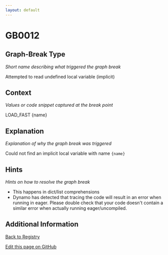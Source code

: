 ```yaml
---
layout: default
---
```

# GB0012

## Graph-Break Type
*Short name describing what triggered the graph break*

Attempted to read undefined local variable (implicit)

## Context
*Values or code snippet captured at the break point*

LOAD_FAST {name}

## Explanation
*Explanation of why the graph break was triggered*

Could not find an implicit local variable with name `{name}`

## Hints
*Hints on how to resolve the graph break*

- This happens in dict/list comprehensions
- Dynamo has detected that tracing the code will result in an error when running in eager. Please double check that your code doesn't contain a similar error when actually running eager/uncompiled.


## Additional Information

<!-- ADDITIONAL INFORMATION START - Add custom information below this line -->

<!-- ADDITIONAL INFORMATION END -->

[Back to Registry](../index.html)

[Edit this page on GitHub](https://github.com/pytorch-labs/compile-graph-break-site/edit/main/docs/gb/gb0012.md)
